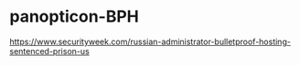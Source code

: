 # panopticon-BPH

https://www.securityweek.com/russian-administrator-bulletproof-hosting-sentenced-prison-us

